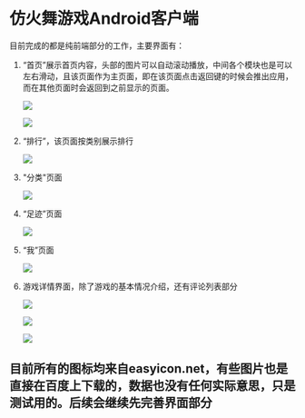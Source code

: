 # 仿火舞游戏Android客户端 #

目前完成的都是纯前端部分的工作，主要界面有：

1. “首页”展示首页内容，头部的图片可以自动滚动播放，中间各个模块也是可以左右滑动，且该页面作为主页面，即在该页面点击返回键的时候会推出应用，而在其他页面时会返回到之前显示的页面。
	
	![](http://i375.photobucket.com/albums/oo195/rth/Screenshot_2015-03-16-23-06-05_zpswjj24eas.png)

	![](http://i375.photobucket.com/albums/oo195/rth/Screenshot_2015-03-16-23-06-12_zpsdcbtthqh.png)


2.	“排行”，该页面按类别展示排行

	![](http://i375.photobucket.com/albums/oo195/rth/Screenshot_2015-03-16-23-06-22_zpsynzalduz.png)

3.	"分类"页面

	![](http://i375.photobucket.com/albums/oo195/rth/Screenshot_2015-03-16-23-06-27_zps2gv7lkth.png)

4.	“足迹”页面

	![](http://i375.photobucket.com/albums/oo195/rth/Screenshot_2015-03-16-23-06-31_zpsovzhcygc.png)

5.	“我”页面

	![](http://i375.photobucket.com/albums/oo195/rth/Screenshot_2015-03-16-23-06-35_zpso5fqylwl.png)

6.	游戏详情界面，除了游戏的基本情况介绍，还有评论列表部分

	![](http://i375.photobucket.com/albums/oo195/rth/Screenshot_2015-03-16-23-06-45_zpsqyym7lif.png)

	![](http://i375.photobucket.com/albums/oo195/rth/Screenshot_2015-03-16-23-06-53_zpsilacc4at.png)

	![](http://i375.photobucket.com/albums/oo195/rth/Screenshot_2015-03-16-23-06-56_zpsxmy3kb4j.png)

## 目前所有的图标均来自easyicon.net，有些图片也是直接在百度上下载的，数据也没有任何实际意思，只是测试用的。后续会继续先完善界面部分 ##